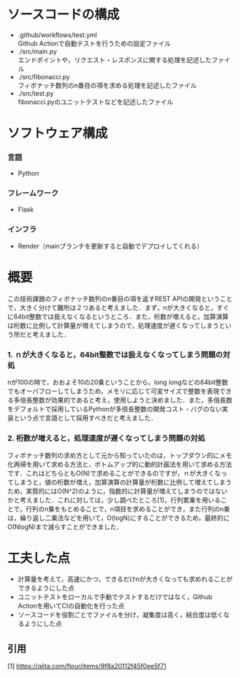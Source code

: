 # ソースコードの構成
<ul>
    <li>.github/workflows/test.yml</li>
    Github Actionで自動テストを行うための設定ファイル
    <li>./src/main.py</li>
    エンドポイントや，リクエスト・レスポンスに関する処理を記述したファイル
    <li>./src/fibonacci.py</li>
    フィボナッチ数列のn番目の項を求める処理を記述したファイル
    <li>./src/test.py</li>
    fibonacci.pyのユニットテストなどを記述したファイル
</ul>

# ソフトウェア構成
### 言語
- Python
### フレームワーク
- Flask
### インフラ
- Render（mainブランチを更新すると自動でデプロイしてくれる）

# 概要
この技術課題のフィボナッチ数列のn番目の項を返すREST APIの開発ということで，大きく分けて難所は２つあると考えました．まず，nが大きくなると，すぐに64bit整数では扱えなくなるというところ．また，桁数が増えると，加算演算は桁数に比例して計算量が増えてしまうので，処理速度が遅くなってしまうという所だと考えました．

### 1. ｎが大きくなると，64bit整数では扱えなくなってしまう問題の対処
nが100の時で，おおよそ10の20乗ということから，long longなどの64bit整数でもオーバフローしてしまうため，メモリに応じて可変サイズで整数を表現できる多倍長整数が効果的であると考え，使用しようと決めました．また，多倍長数をデフォルトで採用しているPythonが多倍長整数の開発コスト・バグのない実装という点で言語として採用すべきだと考えました．

### 2. 桁数が増えると，処理速度が遅くなってしまう問題の対処
フィボナッチ数列の求め方として元から知っていたのは，トップダウン的にメモ化再帰を用いて求める方法と，ボトムアップ的に動的計画法を用いて求める方法です．これはどちらともO(N)で求めることができるのですが，ｎが大きくなってしまうと，値の桁数が増え，加算演算の計算量が桁数に比例して増えてしまうため，実質的にはO(N^2)のように，指数的に計算量が増えてしまうのではないかと考えました．これに対しては，少し調べたところ[1]，行列累乗を用いることで，行列のn乗をもとめることで，n項目を求めることができ，また行列のn乗は，繰り返し二乗法などを用いて，O(logN)にすることができるため，最終的にO(NlogN)まで減らすことができました．

# 工夫した点
- 計算量を考えて，高速にかつ，できるだけnが大きくなっても求めれることができるようにした点
- ユニットテストをローカルで手動でテストするだけではなく，Github Actionを用いてCIの自動化を行った点
- ソースコードを役割ごとでファイルを分け，凝集度は高く，結合度は低くなるようにした点
## 引用
[1] https://qiita.com/flour/items/9f8a20112f45f0ee5f71